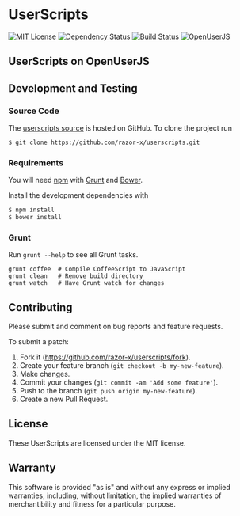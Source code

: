 # UserScripts

[![MIT License](https://img.shields.io/github/license/razor-x/userscripts.svg)](./LICENSE.txt)
[![Dependency Status](https://img.shields.io/gemnasium/razor-x/userscripts.svg)](https://gemnasium.com/razor-x/userscripts)
[![Build Status](https://img.shields.io/travis/razor-x/userscripts.svg)](https://travis-ci.org/razor-x/userscripts)
[![OpenUserJS](https://img.shields.io/badge/OpenUserJS-razor--x-blue.svg)](https://openuserjs.org/users/razor-x)

## UserScripts on OpenUserJS

## Development and Testing

### Source Code

The [userscripts source](https://github.com/razor-x/userscripts)
is hosted on GitHub.
To clone the project run

```bash
$ git clone https://github.com/razor-x/userscripts.git
```

### Requirements

You will need [npm] with [Grunt] and [Bower].

Install the development dependencies with

```bash
$ npm install
$ bower install
```

### Grunt

Run `grunt --help` to see all Grunt tasks.

```
grunt coffee  # Compile CoffeeScript to JavaScript
grunt clean   # Remove build directory
grunt watch   # Have Grunt watch for changes
```

[Bower]: http://bower.io/
[Grunt]: http://gruntjs.com/
[npm]: https://www.npmjs.com/

## Contributing

Please submit and comment on bug reports and feature requests.

To submit a patch:

1. Fork it (https://github.com/razor-x/userscripts/fork).
2. Create your feature branch (`git checkout -b my-new-feature`).
3. Make changes.
4. Commit your changes (`git commit -am 'Add some feature'`).
5. Push to the branch (`git push origin my-new-feature`).
6. Create a new Pull Request.

## License

These UserScripts are licensed under the MIT license.

## Warranty

This software is provided "as is" and without any express or
implied warranties, including, without limitation, the implied
warranties of merchantibility and fitness for a particular
purpose.
